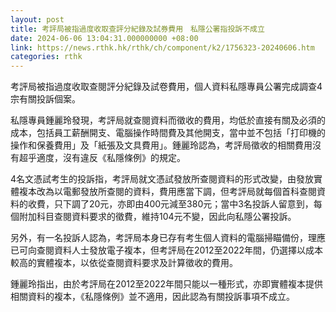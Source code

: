 ```yaml
---
layout: post
title: 考評局被指過度收取查評分紀錄及試券費用　私隱公署指投訴不成立
date: 2024-06-06 13:04:31.000000000 +08:00
link: https://news.rthk.hk/rthk/ch/component/k2/1756323-20240606.htm
categories: rthk
---
```


考評局被指過度收取查閱評分紀錄及試卷費用，個人資料私隱專員公署完成調查4宗有關投訴個案。

私隱專員鍾麗玲發現，考評局就查閱資料而徵收的費用，均低於直接有關及必須的成本，包括員工薪酬開支、電腦操作時間費及其他開支，當中並不包括「打印機的操作和保養費用」及「紙張及文具費用」。鍾麗玲認為，考評局徵收的相關費用沒有超乎適度，沒有違反《私隱條例》的規定。

4名文憑試考生的投訴指，考評局就文憑試發放所查閱資料的形式改變，由發放實體複本改為以電郵發放所查閱的資料，費用應當下調，但考評局就每個首科查閱資料的收費，只下調了20元，亦即由400元減至380元；當中3名投訴人留意到，每個附加科目查閱資料要求的徵費，維持104元不變，因此向私隱公署投訴。

另外，有一名投訴人認為，考評局本身已存有考生個人資料的電腦掃瞄備份，理應已可向查閱資料人士發放電子複本，但考評局在2012至2022年間，仍選擇以成本較高的實體複本，以依從查閱資料要求及計算徵收的費用。

鍾麗玲指出，由於考評局在2012至2022年間只能以一種形式，亦即實體複本提供相關資料的複本，《私隱條例》並不適用，因此認為有關投訴事項不成立。
